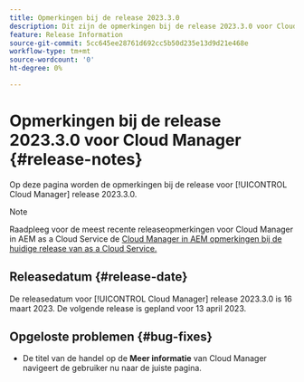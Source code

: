 ```yaml
---
title: Opmerkingen bij de release 2023.3.0
description: Dit zijn de opmerkingen bij de release 2023.3.0 voor Cloud Manager.
feature: Release Information
source-git-commit: 5cc645ee28761d692cc5b50d235e13d9d21e468e
workflow-type: tm+mt
source-wordcount: '0'
ht-degree: 0%

---
```



# Opmerkingen bij de release 2023.3.0 voor Cloud Manager {#release-notes}

Op deze pagina worden de opmerkingen bij de release voor [!UICONTROL Cloud Manager] release 2023.3.0.

>[!NOTE]
>
>Raadpleeg voor de meest recente releaseopmerkingen voor Cloud Manager in AEM as a Cloud Service de [Cloud Manager in AEM opmerkingen bij de huidige release van as a Cloud Service.](https://experienceleague.adobe.com/docs/experience-manager-cloud-service/content/implementing/using-cloud-manager/release-notes-cloud-manager/release-notes-cm-current.html)

## Releasedatum {#release-date}

De releasedatum voor [!UICONTROL Cloud Manager] release 2023.3.0 is 16 maart 2023. De volgende release is gepland voor 13 april 2023.

## Opgeloste problemen {#bug-fixes}

* De titel van de handel op de **Meer informatie** van Cloud Manager navigeert de gebruiker nu naar de juiste pagina.
